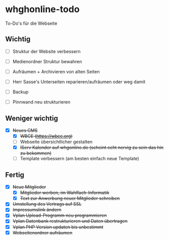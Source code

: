 # whghonline-todo
To-Do's für die Webseite

## Wichtig

- [ ] Struktur der Website verbessern

- [ ] Medienordner Struktur bewahren

- [ ] Aufräumen + Archivieren von alten Seiten

- [ ] Herr Sasse's Unterseiten reparieren/aufräumen oder weg damit

- [ ] Backup

- [ ] Pinnwand neu strukturieren

## Weniger wichtig

- [x] ~~Neues CMS~~
  - [x] ~~WBCE (https://wbce.org)~~
  - [ ] Webseite übersichtlicher gestalten
  - [x] ~~IServ Kalender auf whgonline.de (scheint echt nervig zu sein das hin zu bekommen)~~
  - [ ] Template verbessern (am besten einfach neue Template)

## Fertig

- [x] ~~Neue Mitglieder~~
  - [x] ~~Mitglieder werben, im Wahlfach-Informatik~~
  - [x] ~~Text zur Anwerbung neuer Mitglieder schreiben~~
- [x] ~~Umstellung des Vertrags auf SSL~~
- [x] ~~Impressumslink ändern~~
- [x] ~~Vplan Upload-Programm neu programmieren~~
- [x] ~~Vplan Datenbank restrukturieren und Daten übertragen~~
- [X] ~~Vplan PHP Version updaten bis unbestimmt~~
- [x] ~~Webseitenordner aufräumen~~
